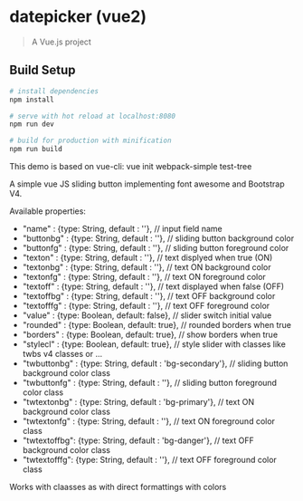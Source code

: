 # datepicker (vue2)

> A Vue.js project

## Build Setup

``` bash
# install dependencies
npm install

# serve with hot reload at localhost:8080
npm run dev

# build for production with minification
npm run build
```

This demo is based on vue-cli: vue init webpack-simple test-tree

A simple vue JS sliding button implementing font awesome and Bootstrap V4.

Available properties:

- "name"        : {type: String, default : ''}, // input field name
- "buttonbg"    : {type: String, default : ''}, // sliding button background color
- "buttonfg"    : {type: String, default : ''}, // sliding button foreground color
- "texton"      : {type: String, default : ''}, // text displyed when true (ON)
- "textonbg"    : {type: String, default : ''}, // text ON background color
- "textonfg"    : {type: String, default : ''}, // text ON foreground color
- "textoff"     : {type: String, default : ''}, // text displayed when false (OFF)
- "textoffbg"   : {type: String, default : ''}, // text OFF background color
- "textofffg"   : {type: String, default : ''}, // text OFF foreground color
- "value"       : {type: Boolean, default: false}, // slider switch initial value
- "rounded"     : {type: Boolean, default: true}, // rounded borders when true
- "borders"     : {type: Boolean, default: true}, // show borders when true
- "stylecl"     : {type: Boolean, default: true}, // style slider with classes like twbs v4 classes or ...
- "twbuttonbg" : {type: String, default : 'bg-secondary'}, // sliding button background color class
- "twbuttonfg" : {type: String, default : ''}, // sliding button foreground color class
- "twtextonbg" : {type: String, default : 'bg-primary'}, // text ON  background color class
- "twtextonfg" : {type: String, default : ''}, // text ON foreground color class
- "twtextoffbg": {type: String, default : 'bg-danger'}, // text OFF  background color class
- "twtextofffg": {type: String, default : ''}, // text OFF foreground color class


Works with claasses as with direct formattings with colors
